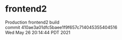 # frontend2  
Production frontend2 build  
commit 410ae3a01dfc5baee1f9f657c714045355404516  
Wed May 26 20:14:44 PDT 2021  
